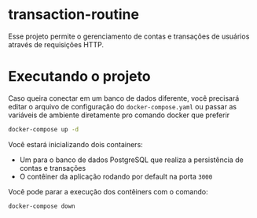 # transaction-routine

Esse projeto permite o gerenciamento de contas e transações de usuários através de requisições HTTP.

# Executando o projeto

Caso queira conectar em um banco de dados diferente, você precisará editar o arquivo de configuração do `docker-compose.yaml` ou passar as variáveis de ambiente diretamente pro comando docker que preferir

```bash
docker-compose up -d
```

Você estará inicializando dois containers:

- Um para o banco de dados PostgreSQL que realiza a persistência de contas e transações
- O contêiner da aplicação rodando por default na porta `3000`

Você pode parar a execução dos contêiners com o comando:

```bash
docker-compose down
```
